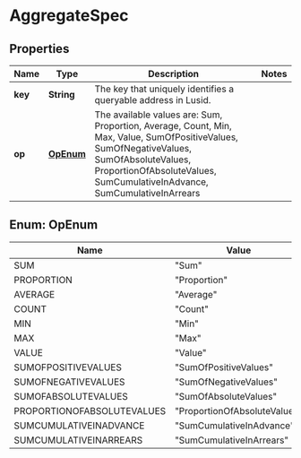 

# AggregateSpec


## Properties

Name | Type | Description | Notes
------------ | ------------- | ------------- | -------------
**key** | **String** | The key that uniquely identifies a queryable address in Lusid. | 
**op** | [**OpEnum**](#OpEnum) | The available values are: Sum, Proportion, Average, Count, Min, Max, Value, SumOfPositiveValues, SumOfNegativeValues, SumOfAbsoluteValues, ProportionOfAbsoluteValues, SumCumulativeInAdvance, SumCumulativeInArrears | 



## Enum: OpEnum

Name | Value
---- | -----
SUM | &quot;Sum&quot;
PROPORTION | &quot;Proportion&quot;
AVERAGE | &quot;Average&quot;
COUNT | &quot;Count&quot;
MIN | &quot;Min&quot;
MAX | &quot;Max&quot;
VALUE | &quot;Value&quot;
SUMOFPOSITIVEVALUES | &quot;SumOfPositiveValues&quot;
SUMOFNEGATIVEVALUES | &quot;SumOfNegativeValues&quot;
SUMOFABSOLUTEVALUES | &quot;SumOfAbsoluteValues&quot;
PROPORTIONOFABSOLUTEVALUES | &quot;ProportionOfAbsoluteValues&quot;
SUMCUMULATIVEINADVANCE | &quot;SumCumulativeInAdvance&quot;
SUMCUMULATIVEINARREARS | &quot;SumCumulativeInArrears&quot;



